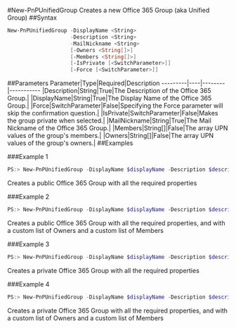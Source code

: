 #New-PnPUnifiedGroup
Creates a new Office 365 Group (aka Unified Group)
##Syntax
```powershell
New-PnPUnifiedGroup -DisplayName <String>
                    -Description <String>
                    -MailNickname <String>
                    [-Owners <String[]>]
                    [-Members <String[]>]
                    [-IsPrivate [<SwitchParameter>]]
                    [-Force [<SwitchParameter>]]
```


##Parameters
Parameter|Type|Required|Description
---------|----|--------|-----------
|Description|String|True|The Description of the Office 365 Group.|
|DisplayName|String|True|The Display Name of the Office 365 Group.|
|Force|SwitchParameter|False|Specifying the Force parameter will skip the confirmation question.|
|IsPrivate|SwitchParameter|False|Makes the group private when selected.|
|MailNickname|String|True|The Mail Nickname of the Office 365 Group.|
|Members|String[]|False|The array UPN values of the group's members.|
|Owners|String[]|False|The array UPN values of the group's owners.|
##Examples

###Example 1
```powershell
PS:> New-PnPUnifiedGroup -DisplayName $displayName -Description $description -MailNickname $nickname
```
Creates a public Office 365 Group with all the required properties

###Example 2
```powershell
PS:> New-PnPUnifiedGroup -DisplayName $displayName -Description $description -MailNickname $nickname -Owners $arrayOfOwners -Members $arrayOfMembers
```
Creates a public Office 365 Group with all the required properties, and with a custom list of Owners and a custom list of Members

###Example 3
```powershell
PS:> New-PnPUnifiedGroup -DisplayName $displayName -Description $description -MailNickname $nickname -IsPrivate
```
Creates a private Office 365 Group with all the required properties

###Example 4
```powershell
PS:> New-PnPUnifiedGroup -DisplayName $displayName -Description $description -MailNickname $nickname -Owners $arrayOfOwners -Members $arrayOfMembers -IsPrivate
```
Creates a private Office 365 Group with all the required properties, and with a custom list of Owners and a custom list of Members
